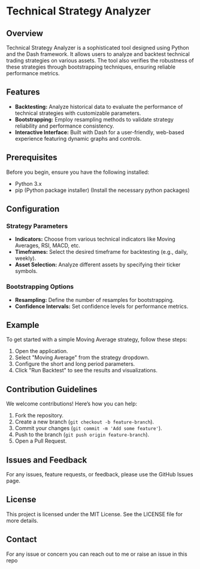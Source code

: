 # Technical Strategy Analyzer

## Overview

Technical Strategy Analyzer is a sophisticated tool designed using Python and the Dash framework. It allows users to analyze and backtest technical trading strategies on various assets. The tool also verifies the robustness of these strategies through bootstrapping techniques, ensuring reliable performance metrics.

## Features

- **Backtesting:** Analyze historical data to evaluate the performance of technical strategies with customizable parameters.
- **Bootstrapping:** Employ resampling methods to validate strategy reliability and performance consistency.
- **Interactive Interface:** Built with Dash for a user-friendly, web-based experience featuring dynamic graphs and controls.

## Prerequisites

Before you begin, ensure you have the following installed:

- Python 3.x
- pip (Python package installer)
  (Install the necessary python packages)

## Configuration

### Strategy Parameters

- **Indicators:** Choose from various technical indicators like Moving Averages, RSI, MACD, etc.
- **Timeframes:** Select the desired timeframe for backtesting (e.g., daily, weekly).
- **Asset Selection:** Analyze different assets by specifying their ticker symbols.

### Bootstrapping Options

- **Resampling:** Define the number of resamples for bootstrapping.
- **Confidence Intervals:** Set confidence levels for performance metrics.

## Example

To get started with a simple Moving Average strategy, follow these steps:

1. Open the application.
2. Select "Moving Average" from the strategy dropdown.
3. Configure the short and long period parameters.
4. Click "Run Backtest" to see the results and visualizations.

## Contribution Guidelines

We welcome contributions! Here’s how you can help:

1. Fork the repository.
2. Create a new branch (`git checkout -b feature-branch`).
3. Commit your changes (`git commit -m 'Add some feature'`).
4. Push to the branch (`git push origin feature-branch`).
5. Open a Pull Request.

## Issues and Feedback

For any issues, feature requests, or feedback, please use the GitHub Issues page.

## License

This project is licensed under the MIT License. See the LICENSE file for more details.

## Contact

For any issue or concern you can reach out to me or raise an issue in this repo
